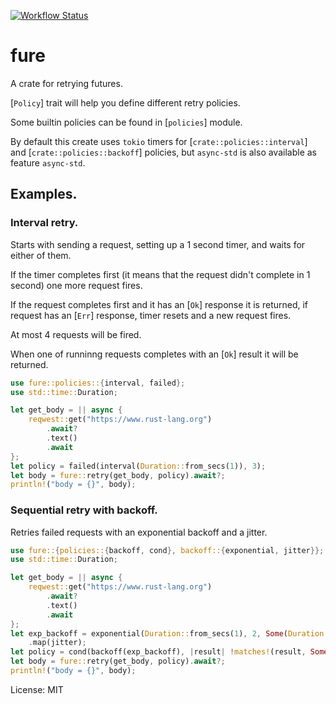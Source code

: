 [![Workflow Status](https://github.com/Leonqn/fure/workflows/CI/badge.svg)](https://github.com/Leonqn/fure/actions?query=workflow%3A%22CI%22)

# fure

A crate for retrying futures.

[`Policy`] trait will help you define different retry policies.

Some builtin policies can be found in [`policies`] module.

By default this create uses `tokio` timers for [`crate::policies::interval`] and [`crate::policies::backoff`] policies,
but `async-std` is also available as feature `async-std`.
## Examples.
### Interval retry.
Starts with sending a request, setting up a 1 second timer, and waits for either of them.

If the timer completes first (it means that the request didn't complete in 1 second) one more request fires.

If the request completes first and it has an [`Ok`] response it is returned, if request has an [`Err`] response, timer resets and a new request fires.

At most 4 requests will be fired.

When one of runninng requests completes with an [`Ok`] result it will be returned.
```rust
use fure::policies::{interval, failed};
use std::time::Duration;

let get_body = || async {
    reqwest::get("https://www.rust-lang.org")
        .await?
        .text()
        .await
};
let policy = failed(interval(Duration::from_secs(1)), 3);
let body = fure::retry(get_body, policy).await?;
println!("body = {}", body);
```
### Sequential retry with backoff.
Retries failed requests with an exponential backoff and a jitter.
```rust
use fure::{policies::{backoff, cond}, backoff::{exponential, jitter}};
use std::time::Duration;

let get_body = || async {
    reqwest::get("https://www.rust-lang.org")
        .await?
        .text()
        .await
};
let exp_backoff = exponential(Duration::from_secs(1), 2, Some(Duration::from_secs(10)))
    .map(jitter);
let policy = cond(backoff(exp_backoff), |result| !matches!(result, Some(Ok(_))));
let body = fure::retry(get_body, policy).await?;
println!("body = {}", body);
```

License: MIT
